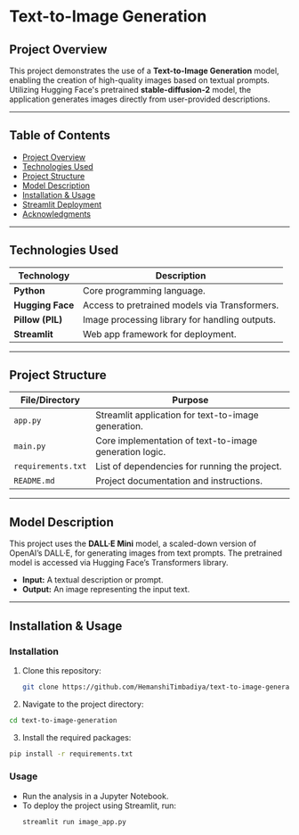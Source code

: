 # Text-to-Image Generation

## Project Overview
This project demonstrates the use of a **Text-to-Image Generation** model, enabling the creation of high-quality images based on textual prompts. Utilizing Hugging Face's pretrained **stable-diffusion-2** model, the application generates images directly from user-provided descriptions.

---

## Table of Contents
- [Project Overview](#project-overview)
- [Technologies Used](#technologies-used)
- [Project Structure](#project-structure)
- [Model Description](#model-description)
- [Installation & Usage](#installation--usage)
- [Streamlit Deployment](#streamlit-deployment)
- [Acknowledgments](#acknowledgments)

---

## Technologies Used
| Technology       | Description                                     |
|------------------|-------------------------------------------------|
| **Python**       | Core programming language.                     |
| **Hugging Face** | Access to pretrained models via Transformers.  |
| **Pillow (PIL)** | Image processing library for handling outputs. |
| **Streamlit**    | Web app framework for deployment.              |

---

## Project Structure
| File/Directory         | Purpose                                                                 |
|------------------------|-------------------------------------------------------------------------|
| `app.py`               | Streamlit application for text-to-image generation.                   |
| `main.py`              | Core implementation of text-to-image generation logic.                |
| `requirements.txt`     | List of dependencies for running the project.                         |
| `README.md`            | Project documentation and instructions.                               |

---

## Model Description
This project uses the **DALL·E Mini** model, a scaled-down version of OpenAI’s DALL·E, for generating images from text prompts. The pretrained model is accessed via Hugging Face’s Transformers library. 

- **Input:** A textual description or prompt.
- **Output:** An image representing the input text.

---

## Installation & Usage

### Installation
1. Clone this repository:
   ```bash
   git clone https://github.com/HemanshiTimbadiya/text-to-image-generation.git


  2. Navigate to the project directory:
   ```bash
   cd text-to-image-generation
   ```
 3. Install the required packages:
   ```bash
   pip install -r requirements.txt
```
### Usage
- Run the analysis in a Jupyter Notebook.
- To deploy the project using Streamlit, run:
  ```bash
  streamlit run image_app.py 

